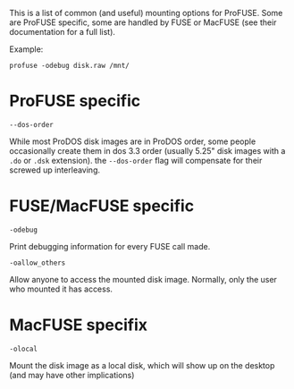 This is a list of common (and useful) mounting options for ProFUSE.  Some are ProFUSE specific, some are handled by FUSE or MacFUSE (see their documentation for a full list).

Example:

`profuse -odebug disk.raw /mnt/`



# ProFUSE specific #

`--dos-order`

While most ProDOS disk images are in ProDOS order, some people occasionally create them in dos 3.3 order (usually 5.25" disk images with a `.do` or `.dsk` extension).  the `--dos-order` flag will compensate for their screwed up interleaving.


# FUSE/MacFUSE specific #


`-odebug`

Print debugging information for every FUSE call made.

`-oallow_others`

Allow anyone to access the mounted disk image.  Normally, only the user who mounted it has access.

# MacFUSE specifix #

`-olocal`

Mount the disk image as a local disk, which will show up on the desktop (and may have other implications)